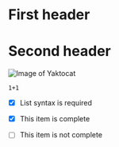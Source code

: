 # First header

# Second header

![Image of Yaktocat](https://octodex.github.com/images/yaktocat.png)

```{r}
1+1
```

- [x] List syntax is required
- [x] This item is complete
- [ ] This item is not complete

